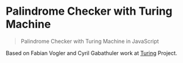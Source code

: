 # Palindrome Checker with Turing Machine

> Palindrome Checker with Turing Machine in JavaScript

Based on Fabian Vogler and Cyril Gabathuler work at
[Turing](https://github.com/fabian/Turing) Project.
